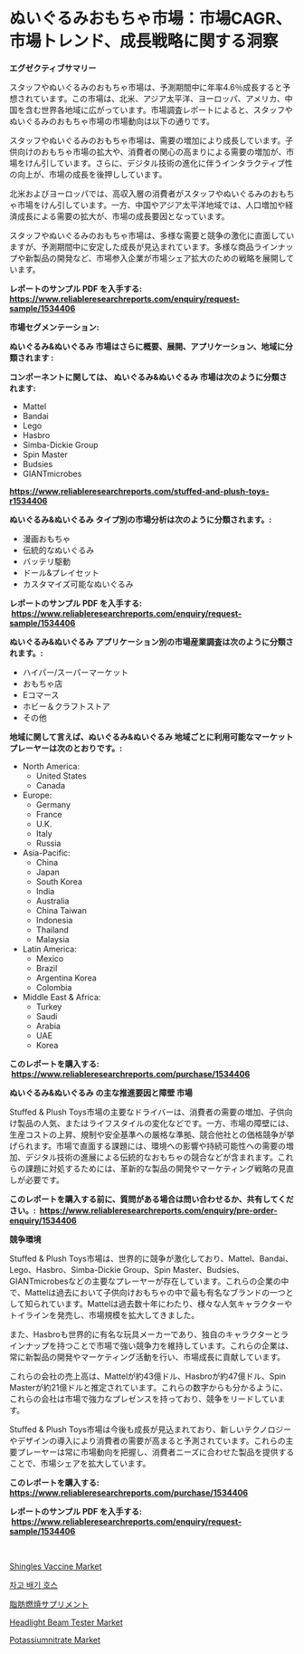 <p><h1>ぬいぐるみおもちゃ市場：市場CAGR、市場トレンド、成長戦略に関する洞察</h1></p><p><strong>エグゼクティブサマリー</strong></p>
<p><p>スタッフやぬいぐるみのおもちゃ市場は、予測期間中に年率4.6％成長すると予想されています。この市場は、北米、アジア太平洋、ヨーロッパ、アメリカ、中国を含む世界各地域に広がっています。市場調査レポートによると、スタッフやぬいぐるみのおもちゃ市場の市場動向は以下の通りです。</p><p>スタッフやぬいぐるみのおもちゃ市場は、需要の増加により成長しています。子供向けのおもちゃ市場の拡大や、消費者の関心の高まりによる需要の増加が、市場をけん引しています。さらに、デジタル技術の進化に伴うインタラクティブ性の向上が、市場の成長を後押ししています。</p><p>北米およびヨーロッパでは、高収入層の消費者がスタッフやぬいぐるみのおもちゃ市場をけん引しています。一方、中国やアジア太平洋地域では、人口増加や経済成長による需要の拡大が、市場の成長要因となっています。</p><p>スタッフやぬいぐるみのおもちゃ市場は、多様な需要と競争の激化に直面していますが、予測期間中に安定した成長が見込まれています。多様な商品ラインナップや新製品の開発など、市場参入企業が市場シェア拡大のための戦略を展開しています。</p></p>
<p><strong>レポートのサンプル PDF を入手する: <a href="https://www.reliableresearchreports.com/enquiry/request-sample/1534406">https://www.reliableresearchreports.com/enquiry/request-sample/1534406</a></strong></p>
<p><strong>市場セグメンテーション:</strong></p>
<p><strong> ぬいぐるみ&ぬいぐるみ 市場はさらに概要、展開、アプリケーション、地域に分類されます :</strong></p>
<p><strong>コンポーネントに関しては、 ぬいぐるみ&ぬいぐるみ 市場は次のように分類されます: &nbsp;</strong></p>
<p><ul><li>Mattel</li><li>Bandai</li><li>Lego</li><li>Hasbro</li><li>Simba-Dickie Group</li><li>Spin Master</li><li>Budsies</li><li>GIANTmicrobes</li></ul></p>
<p><strong><a href="https://www.reliableresearchreports.com/stuffed-and-plush-toys-r1534406">https://www.reliableresearchreports.com/stuffed-and-plush-toys-r1534406</a></strong></p>
<p><strong> ぬいぐるみ&ぬいぐるみ タイプ別の市場分析は次のように分類されます。:</strong></p>
<p><ul><li>漫画おもちゃ</li><li>伝統的なぬいぐるみ</li><li>バッテリ駆動</li><li>ドール&プレイセット</li><li>カスタマイズ可能なぬいぐるみ</li></ul></p>
<p><strong>レポートのサンプル PDF を入手する: &nbsp;<a href="https://www.reliableresearchreports.com/enquiry/request-sample/1534406">https://www.reliableresearchreports.com/enquiry/request-sample/1534406</a></strong></p>
<p><strong> ぬいぐるみ&ぬいぐるみ アプリケーション別の市場産業調査は次のように分類されます。:</strong></p>
<p><ul><li>ハイパー/スーパーマーケット</li><li>おもちゃ店</li><li>Eコマース</li><li>ホビー＆クラフトストア</li><li>その他</li></ul></p>
<p><strong>地域に関して言えば、ぬいぐるみ&ぬいぐるみ 地域ごとに利用可能なマーケットプレーヤーは次のとおりです。:</strong></p>
<p><ul>
    <li>
        North America:
        <ul>
            <li>United States</li>
            <li>Canada</li>
        </ul>
    </li>
    <li>
        Europe:
        <ul>
            <li>Germany</li>
            <li>France</li>
            <li>U.K.</li>
            <li>Italy</li>
            <li>Russia</li>
        </ul>
    </li>
    <li>
        Asia-Pacific:
        <ul>
            <li>China</li>
            <li>Japan</li>
            <li>South Korea</li>
            <li>India</li>
            <li>Australia</li>
            <li>China Taiwan</li>
            <li>Indonesia</li>
            <li>Thailand</li>
            <li>Malaysia</li>
        </ul>
    </li>
    <li>
        Latin America:
        <ul>
            <li>Mexico</li>
            <li>Brazil</li>
            <li>Argentina Korea</li>
            <li>Colombia</li>
        </ul>
    </li>
    <li>
        Middle East & Africa:
        <ul>
            <li>Turkey</li>
            <li>Saudi</li>
            <li>Arabia</li>
            <li>UAE</li>
            <li>Korea</li>
        </ul>
    </li>
    </ul></p>
<p><strong>このレポートを購入する: &nbsp;<a href="https://www.reliableresearchreports.com/purchase/1534406">https://www.reliableresearchreports.com/purchase/1534406</a></strong></p>
<p><strong>ぬいぐるみ&ぬいぐるみ の主な推進要因と障壁 市場</strong></p>
<p><p>Stuffed & Plush Toys市場の主要なドライバーは、消費者の需要の増加、子供向け製品の人気、またはライフスタイルの変化などです。一方、市場の障壁には、生産コストの上昇、規制や安全基準への厳格な準拠、競合他社との価格競争が挙げられます。市場で直面する課題には、環境への影響や持続可能性への需要の増加、デジタル技術の進展による伝統的なおもちゃの競合などが含まれます。これらの課題に対処するためには、革新的な製品の開発やマーケティング戦略の見直しが必要です。</p></p>
<p><strong>このレポートを購入する前に、質問がある場合は問い合わせるか、共有してください。:&nbsp; <a href="https://www.reliableresearchreports.com/enquiry/pre-order-enquiry/1534406">https://www.reliableresearchreports.com/enquiry/pre-order-enquiry/1534406</a></strong></p>
<p><strong>競争環境</strong></p>
<p><p>Stuffed & Plush Toys市場は、世界的に競争が激化しており、Mattel、Bandai、Lego、Hasbro、Simba-Dickie Group、Spin Master、Budsies、GIANTmicrobesなどの主要なプレーヤーが存在しています。これらの企業の中で、Mattelは過去において子供向けおもちゃの中で最も有名なブランドの一つとして知られています。Mattelは過去数十年にわたり、様々な人気キャラクターやトイラインを発売し、市場規模を拡大してきました。</p><p>また、Hasbroも世界的に有名な玩具メーカーであり、独自のキャラクターとラインナップを持つことで市場で強い競争力を維持しています。これらの企業は、常に新製品の開発やマーケティング活動を行い、市場成長に貢献しています。</p><p>これらの会社の売上高は、Mattelが約43億ドル、Hasbroが約47億ドル、Spin Masterが約21億ドルと推定されています。これらの数字からも分かるように、これらの会社は市場で強力なプレゼンスを持っており、競争をリードしています。</p><p>Stuffed & Plush Toys市場は今後も成長が見込まれており、新しいテクノロジーやデザインの導入により消費者の需要が高まると予測されています。これらの主要プレーヤーは常に市場動向を把握し、消費者ニーズに合わせた製品を提供することで、市場シェアを拡大しています。</p></p>
<p><strong>このレポートを購入する: &nbsp; <a href="https://www.reliableresearchreports.com/purchase/1534406">https://www.reliableresearchreports.com/purchase/1534406</a></strong></p>
<p><strong>レポートのサンプル PDF を入手する: &nbsp;<a href="https://www.reliableresearchreports.com/enquiry/request-sample/1534406">https://www.reliableresearchreports.com/enquiry/request-sample/1534406</a></strong><strong></strong></p>
<p>&nbsp;</p>
<p><p><a href="https://issuu.com/reportprime-2/docs/shingles-vaccine-market-size-2030.pptx">Shingles Vaccine Market</a></p><p><a href="https://medium.com/@jerrodhilll68/%EA%B0%80%EB%9D%BC%EC%A7%80-%EB%B0%B0%EA%B8%B0-%ED%98%B8%EC%8A%A4-%EC%8B%9C%EC%9E%A5-%EA%B7%9C%EB%AA%A8%EB%8A%94-%EA%B8%80%EB%A1%9C%EB%B2%8C-%EC%82%B0%EC%97%85%EC%97%90%EC%84%9C-%EC%B5%9C%EC%A0%81%EC%9D%98-%EB%A7%88%EC%BC%80%ED%8C%85-%EC%B1%84%EB%84%90%EC%9D%84-%EB%B3%B4%EC%97%AC%EC%A4%8D%EB%8B%88%EB%8B%A4-193a6f06e522">차고 배기 호스</a></p><p><a href="https://medium.com/@drewosciski565654/%E8%84%82%E8%82%AA%E7%87%83%E7%84%BC%E3%82%B5%E3%83%97%E3%83%AA%E3%83%A1%E3%83%B3%E3%83%88%E5%B8%82%E5%A0%B4-2031%E5%B9%B4%E3%81%BE%E3%81%A7%E3%81%AE%E3%83%88%E3%83%AC%E3%83%B3%E3%83%89-%E4%BA%88%E6%B8%AC-%E7%AB%B6%E4%BA%89%E5%88%86%E6%9E%90-f46c935f708d">脂肪燃焼サプリメント</a></p><p><a href="https://view.publitas.com/reportprime-1/headlight-beam-tester-market-provides-detailed-segmentation-of-this-market-based-on-type-application-and-region-and-forecast-for-the-period-from-2024-2031/">Headlight Beam Tester Market</a></p><p><a href="https://three-jumbo-f6d.notion.site/Potassiumnitrate-Market-Size-Market-Share-and-Global-Market-Analysis-Report-2024-2031-1ae0ddab683a44dd8d9f501c0d002f95">Potassiumnitrate Market</a></p></p>